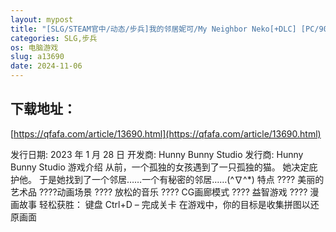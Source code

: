 ```yaml
---
layout: mypost
title: "[SLG/STEAM官中/动态/步兵]我的邻居妮可/My Neighbor Neko[+DLC] [PC/900M]"
categories: SLG,步兵
os: 电脑游戏
slug: a13690
date: 2024-11-06
---
```


## 下载地址：

[https://qfafa.com/article/13690.html](https://qfafa.com/article/13690.html)

发行日期:
2023 年 1 月 28 日
开发商:
Hunny Bunny Studio
发行商:
Hunny Bunny Studio
游戏介绍
从前，一个孤独的女孩遇到了一只孤独的猫。 她决定庇护他。 于是她找到了一个邻居……一个有秘密的邻居……(^∇^\*)
特点
???? 美丽的艺术品
????动画场景
???? 放松的音乐
???? CG画廊模式
???? 益智游戏
???? 漫画故事
轻松获胜：
键盘 Сtrl+D – 完成关卡
在游戏中，你的目标是收集拼图以还原画面